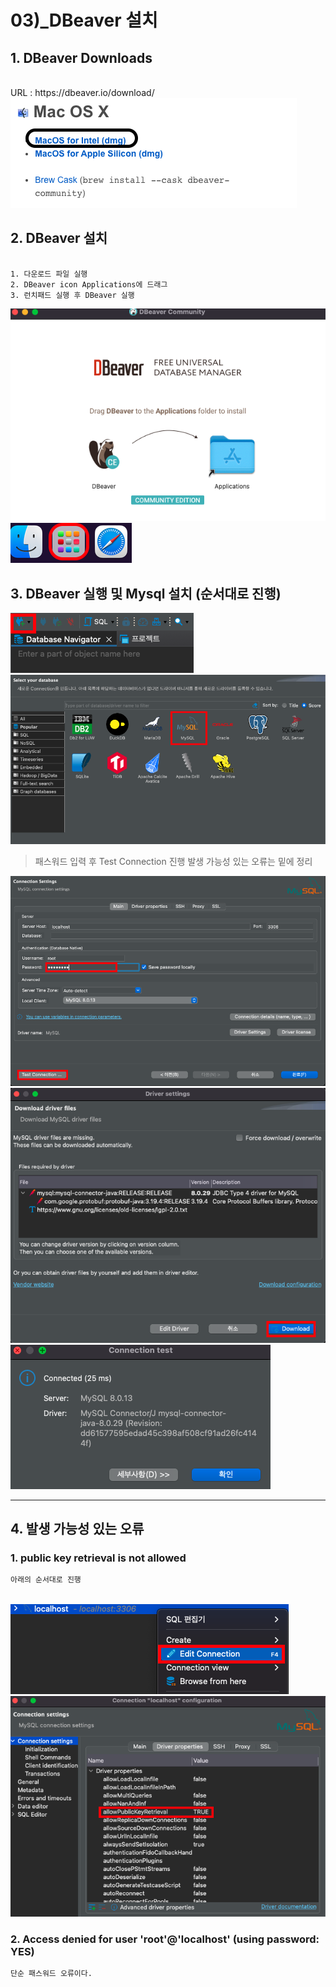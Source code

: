 # 03)_DBeaver 설치

## 1. DBeaver Downloads

<br>
URL : https://dbeaver.io/download/

<br>

<img src="./img/1.png">

## 2. DBeaver 설치

``` text

1. 다운로드 파일 실행
2. DBeaver icon Applications에 드래그
3. 런치패드 실행 후 DBeaver 실행

```

<img src="./img/2.png">
<br>
<img src="./img/3.png">
<br>

## 3. DBeaver 실행 및 Mysql 설치 (순서대로 진행)

<img src="./img/4.png">
<br>
<img src="./img/5.png">

> 패스워드 입력 후 Test Connection 진행 발생 가능성 있는 오류는 밑에 정리

<img src="./img/6.png">
<br>
<img src="./img/7.png">
<br>
<img src="./img/8.png">

---------------------------------------------------------------------------------------
## 4. 발생 가능성 있는 오류

### 1. public key retrieval is not allowed

```html
아래의 순서대로 진행
```
<br>
<img src="./img/9.png">
<br>
<img src="./img/10.png">

### 2. Access denied for user 'root'@'localhost' (using password: YES)

```html
단순 패스워드 오류이다.
```
